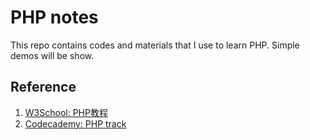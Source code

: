 PHP notes
==============
This repo contains codes and materials that I use to learn PHP.
Simple demos will be show.

Reference
--------------
1. [W3School: PHP教程](http://www.w3school.com.cn/php/)
2. [Codecademy: PHP track](http://www.codecademy.com/tracks/php)
